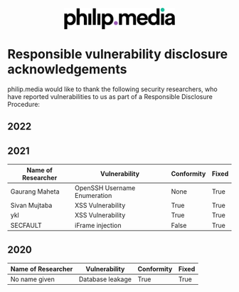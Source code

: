<p align="center">
<img src="https://raw.githubusercontent.com/philip-media/security-policy/main/pmd.svg" alt="philip.media" width="250" align="center">
</p>

# Responsible vulnerability disclosure acknowledgements

philip.media would like to thank the following security researchers, who have reported vulnerabilities to us as part of a Responsible Disclosure Procedure:

## 2022

## 2021

| Name of Researcher 	| Vulnerability                	| Conformity 	| Fixed 	|
|--------------------	|------------------------------	|------------	|-------	|
| Gaurang Maheta     	| OpenSSH Username Enumeration 	| None       	| True  	|
| Sivan Mujtaba      	| XSS Vulnerability            	| True        | True  	|
| ykl                	| XSS Vulnerability            	| True        | True  	|
| SECFAULT           	| iFrame injection             	| False      	| True  	|

## 2020

| Name of Researcher 	| Vulnerability                	| Conformity 	| Fixed 	|
|--------------------	|------------------------------	|------------	|-------	|
| No name given     	| Database leakage             	| True       	| True  	|
